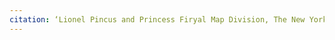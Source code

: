 ```yaml
---
citation: ‘Lionel Pincus and Princess Firyal Map Division, The New York Public Library. "Atlas of Staten Island, Richmond County, New York, from official records and surveys; compiled and drawn by F. W. Beers" The New York Public Library Digital Collections. 1874. https://digitalcollections.nypl.org/items/510d47e2-0b93-a3d9-e040-e00a18064a99’
---
```

